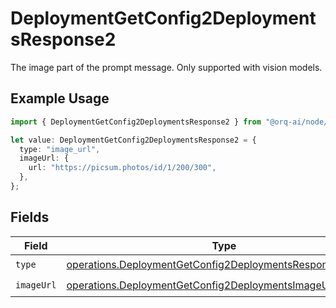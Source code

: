 # DeploymentGetConfig2DeploymentsResponse2

The image part of the prompt message. Only supported with vision models.

## Example Usage

```typescript
import { DeploymentGetConfig2DeploymentsResponse2 } from "@orq-ai/node/models/operations";

let value: DeploymentGetConfig2DeploymentsResponse2 = {
  type: "image_url",
  imageUrl: {
    url: "https://picsum.photos/id/1/200/300",
  },
};
```

## Fields

| Field                                                                                                                                  | Type                                                                                                                                   | Required                                                                                                                               | Description                                                                                                                            |
| -------------------------------------------------------------------------------------------------------------------------------------- | -------------------------------------------------------------------------------------------------------------------------------------- | -------------------------------------------------------------------------------------------------------------------------------------- | -------------------------------------------------------------------------------------------------------------------------------------- |
| `type`                                                                                                                                 | [operations.DeploymentGetConfig2DeploymentsResponse200Type](../../models/operations/deploymentgetconfig2deploymentsresponse200type.md) | :heavy_check_mark:                                                                                                                     | N/A                                                                                                                                    |
| `imageUrl`                                                                                                                             | [operations.DeploymentGetConfig2DeploymentsImageUrl](../../models/operations/deploymentgetconfig2deploymentsimageurl.md)               | :heavy_check_mark:                                                                                                                     | N/A                                                                                                                                    |